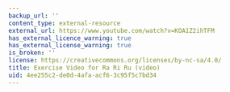 ```yaml
---
backup_url: ''
content_type: external-resource
external_url: https://www.youtube.com/watch?v=KOA1Z2ihTFM
has_external_licence_warning: true
has_external_license_warning: true
is_broken: ''
license: https://creativecommons.org/licenses/by-nc-sa/4.0/
title: Exercise Video for Ra Ri Ru (video)
uid: 4ee255c2-de0d-4afa-acf6-3c95f5c7bd34
---
```

